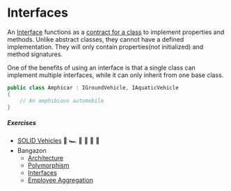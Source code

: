 # Interfaces

An [Interface](https://github.com/nss-evening-cohort-8/bangazon-inc/blob/master/orientation/10_INTERFACES.md) functions as a [contract for a class](https://docs.microsoft.com/en-us/dotnet/csharp/programming-guide/interfaces/) to implement properties and methods. Unlike abstract classes, they cannot have a defined implementation. They will only contain properties(not initialized) and method signatures.

One of the benefits of using an interface is that a single class can implement multiple interfaces, while it can only inherit from one base class.
```cs
public class Amphicar : IGroundVehicle, IAquaticVehicle
{
	// An amphibious automobile
}
```

##### Exercises

- [SOLID Vehicles](https://github.com/nss-evening-cohort-8/bangazon-inc/blob/master/orientation/exercises/11_INTERFACES.md) :blue_car: :racing_car: :police_car: :tractor: :articulated_lorry: :car:
- Bangazon
	- [Architecture](https://github.com/nss-evening-cohort-8/bangazon-inc/blob/formatting/orientation/exercises/bangazon/BANGAZON_01.md)
	- [Polymorphism](https://github.com/nss-evening-cohort-8/bangazon-inc/blob/formatting/orientation/exercises/bangazon/BANGAZON_02.md)
	- [Interfaces](https://github.com/nss-evening-cohort-8/bangazon-inc/blob/formatting/orientation/exercises/bangazon/BANGAZON_04.md)
	- [Employee Aggregation](https://github.com/nss-evening-cohort-8/bangazon-inc/blob/formatting/orientation/exercises/bangazon/BANGAZON_05.md)
